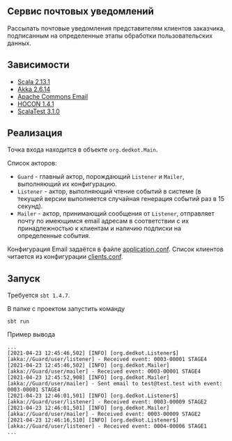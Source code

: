 ## Cервис почтовых уведомлений

Рассылать почтовые уведомления представителям клиентов заказчика, подписанным на определенные этапы обработки пользовательских данных.

## Зависимости

* [Scala 2.13.1](https://scala-lang.org)
* [Akka 2.6.14](https://akka.io)
* [Apache Commons Email](https://commons.apache.org/proper/commons-email/)
* [HOCON 1.4.1](https://github.com/lightbend/config)
* [ScalaTest 3.1.0](https://www.scalatest.org/)

## Реализация

Точка входа находится в объекте `org.dedkot.Main`.

Список акторов:
* `Guard` - главный актор, порождающий `Listener` и `Mailer`, выполняющий их конфигурацию.
* `Listener` - актор, выполняющий чтение событий в системе (в текущей версии выполняется случайная генерация событий раз в 15 секунд).
* `Mailer` - актор, принимающий сообщения от `Listener`, отправляет почту по имеющимся email адресам в соответствии с их принадлежностью к клиентам и наличию подписки на определенные события.

Конфигурация Email задаётся в файле [application.conf](https://github.com/dedkot01/NotificationMail/blob/develop/src/main/resources/application.conf).
Список клиентов читается из конфигурации [clients.conf](https://github.com/dedkot01/NotificationMail/blob/develop/src/main/resources/clients.conf).

## Запуск

Требуется `sbt 1.4.7`.

В папке с проектом запустить команду
```
sbt run
```

Пример вывода
```
...
[2021-04-23 12:45:46,502] [INFO] [org.dedkot.Listener$] [akka://Guard/user/listener] - Received event: 0003-00001 STAGE4
[2021-04-23 12:45:46,502] [INFO] [org.dedkot.Mailer] [akka://Guard/user/mailer] - Received event: 0003-00001 STAGE4
[2021-04-23 12:45:52,908] [INFO] [org.dedkot.Mailer] [akka://Guard/user/mailer] - Sent email to test@test.test with event: 0003-00001 STAGE4
[2021-04-23 12:46:01,501] [INFO] [org.dedkot.Listener$] [akka://Guard/user/listener] - Received event: 0003-00009 STAGE2
[2021-04-23 12:46:01,501] [INFO] [org.dedkot.Mailer] [akka://Guard/user/mailer] - Received event: 0003-00009 STAGE2
[2021-04-23 12:46:16,510] [INFO] [org.dedkot.Listener$] [akka://Guard/user/listener] - Received event: 0004-00006 STAGE1
...
```
